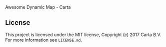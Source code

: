 Awesome Dynamic Map - Carta

## License

This project is licensed under the MIT license, Copyright (c) 2017 Carta B.V.
For more information see `LICENSE.md`.
